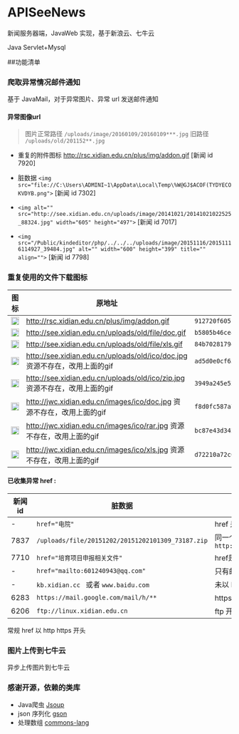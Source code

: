 # APISeeNews
新闻服务器端，JavaWeb 实现，基于新浪云、七牛云

Java Servlet+Mysql

##功能清单

### 爬取异常情况邮件通知
基于 JavaMail，对于异常图片、异常 url 发送邮件通知

#### 异常图像url
>图片正常路径  `/uploads/image/20160109/20160109***.jpg`
旧路径 `/uploads/old/201152**.jpg`

- 重复的附件图标 http://rsc.xidian.edu.cn/plus/img/addon.gif [新闻 id 7920]

- 脏数据 `<img src="file://C:\Users\ADMINI~1\AppData\Local\Temp\%W@GJ$ACOF(TYDYECOKVDYB.png">` [新闻 id 7302]  
- `<img alt="" src="http://see.xidian.edu.cn/uploads/image/20141021/20141021022525_88324.jpg" width="605" height="497">` [新闻 id 7017]  
- `<img src="/Public/kindeditor/php/../../../uploads/image/20151116/20151116114927_39484.jpg" alt="" width="600" height="399" title="" align="">` [新闻 id 7798]  

### 重复使用的文件下载图标
| 图标       |  原地址          | 七牛 key 值  |
| ------------- |------------| -----|
|  <img border="0" src="http://7xq7ik.com1.z0.glb.clouddn.com/912720f605b84070e223d0dab690a114" width="18" heigh="18">  | http://rsc.xidian.edu.cn/plus/img/addon.gif| `912720f605b84070e223d0dab690a114` |
|  <img border="0" src="http://7xq7ik.com1.z0.glb.clouddn.com/b5805b46ce8cf9c634b3820a23d64ca6" width="18" heigh="18"> |    http://see.xidian.edu.cn/uploads/old/file/doc.gif    | `b5805b46ce8cf9c634b3820a23d64ca6`|
|  <img border="0" src="http://7xq7ik.com1.z0.glb.clouddn.com/84b7028179e09614540cea8dd0122c3c" width="18" heigh="18"> |    http://see.xidian.edu.cn/uploads/old/file/xls.gif    | `84b7028179e09614540cea8dd0122c3c`|
|  <img border="0" src="http://7xq7ik.com1.z0.glb.clouddn.com/ad5d0e0cf63834756dde3dc5e9629d8" width="18" heigh="18"> |    http://see.xidian.edu.cn/uploads/old/ico/doc.jpg  资源不存在，改用上面的gif | `ad5d0e0cf63834756dde3dc5e9629d8` |
|  <img border="0" src="http://7xq7ik.com1.z0.glb.clouddn.com/3949a245e521f81ffd18e5d01347a20d" width="18" heigh="18"> |    http://see.xidian.edu.cn/uploads/old/ico/zip.jpg  资源不存在，改用上面的gif | `3949a245e521f81ffd18e5d01347a20d`|
|  <img border="0" src="http://7xq7ik.com1.z0.glb.clouddn.com/f8d0fc587a7c7295835e8094af094d2d" width="18" heigh="18"> |    http://jwc.xidian.edu.cn/images/ico/doc.jpg  资源不存在，改用上面的gif | `f8d0fc587a7c7295835e8094af094d2d`|
|  <img border="0" src="http://7xq7ik.com1.z0.glb.clouddn.com/bc87e43d342b380a2145ee1bb8298759" width="18" heigh="18"> |    http://jwc.xidian.edu.cn/images/ico/rar.jpg  资源不存在，改用上面的gif | `bc87e43d342b380a2145ee1bb8298759`|
|  <img border="0" src="http://7xq7ik.com1.z0.glb.clouddn.com/d72210a72c0e174245a65e8755f6eaa" width="18" heigh="18"> |    http://jwc.xidian.edu.cn/images/ico/xls.jpg  资源不存在，改用上面的gif | `d72210a72c0e174245a65e8755f6eaa`|


 
#### 已收集异常 href :

| 新闻 id        |  脏数据          | 描述  |
| ------------- |-------------| -----|
|  -    | `href="电院"`| href 是中文 |
| 7837 |  `/uploads/file/20151202/20151202101309_73187.zip`      | 同一个 href 出现多次，导致替换多次，出现`http://see.xidian.edu.cnhttp://see.xidian.edu.cn/**.zip`|
| 7710 | `href="培育项目申报相关文件" ` |  href是中文|
| - | `href="mailto:601240943@qq.com"`|  只有邮箱，没有前面的"mailto:"
| - | `kb.xidian.cc `  或者 `www.baidu.com`      |  未以 http 开头|
| 6283 | `https://mail.google.com/mail/h/**`      |  https 开头|
| 6206 | `ftp://linux.xidian.edu.cn`      |  ftp 开头|



 常规 href 以 http https 开头
### 图片上传到七牛云

异步上传图片到七牛云

### 感谢开源，依赖的类库
- Java爬虫 [Jsoup](https://github.com/jhy/jsoup)
- json 序列化 [gson](https://github.com/google/gson)
- 处理数组 [commons-lang](https://github.com/apache/commons-lang)
